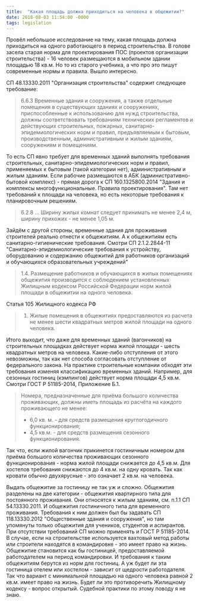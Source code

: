 ```yaml
---
title:  "Какая площадь должна приходиться на человека в общежитии?"
date: 2018-08-03 11:54:00 -0000
tags: legislation
---
```


Провёл небольшое исследование на тему, какая площадь должна приходиться на одного работающего в период строительства. В голове засела старая норма для проектирования ПОС (проектов организации строительства) - 16 человек размещаются в мобильном здании площадью 18 кв.м. Но то из старого учебника, а что про это пишут современные нормы и правила. Вышло интересно.

СП 48.13330.2011 "Организация строительства" содержит следующее требование:

> 6.6.3 Временные здания и сооружения, а также отдельные помещения в существующих зданиях и  сооружениях, приспособленные к использованию для нужд строительства, должны соответствовать  требованиям технических регламентов и действующих строительных, пожарных,  санитарно-эпидемиологических норм и правил, предъявляемым к бытовым, производственным,  административным и жилым зданиям, сооружениям и помещениям.

То есть СП явно требует для временных зданий выполнять требования строительных, санитарно-эпидемиологических норм и правил, применяемых к бытовым (такой категории нет), административным и жилым зданиям. Если рабочие размещаются в АБК (административно-бытовой комплекс) - прямая дорога к СП 160.1325800.2014 "Здания и комплексы многофункциональные. Правила проектирования". Там нет требований к площади на человека, но есть некоторые требования к планировочным решениям. 

> 6.2.8 ... Ширину жилых комнат следует принимать не менее 2,4 м, ширину прихожих - не менее 1,05 м.

Зайдём с другой стороны, временные здания для проживания строителей реально отнести к общежитиям. А к общежитиям есть санитарно-гигиенические требования. Смотри СП 2.1.2.2844-11 "Санитарно-эпидемиологические требования к устройству, оборудованию и содержанию общежитий для работников организаций и обучающихся образовательных учреждений"

> 1.4. Размещение работников и обучающихся в жилых помещениях общежития производится с соблюдением установленных Жилищным кодексом Российской Федерации норм жилой площади в общежитии на одного человека.

Статья 105 Жилищного кодекса РФ

> 1. Жилые помещения в общежитиях предоставляются из расчета не менее шести квадратных метров жилой площади на одного человека.

Итого выходит, что даже для временных зданий (вагончиков) на строительных площадках действует норма жилой площади - шесть квадратных метров на человека. Какие-либо отступления от этого невозможны, так как нет способа согласовать отступление от федерального закона. На практике строительные компании обходят эти требования изменяя классификацию временных зданий. Например, для сезонных гостиниц (кэмпингов) действует норма площади 4,5 кв.м. Смотри ГОСТ Р 51185-2014, Приложение Б.1.

> Номера, предназначенные для приёма большого количества проживающих, должны иметь площадь из расчёта на каждого проживающего не менее:
> - 6,0 кв. м. - для средств размещения круглогодичного функционирования;
> - 4,5 кв.м. - для средств размещения сезонного функционирования.

Так что, если жилой вагончик прикинется гостиничным номером для приёма большого количества проживающих сезонного функционирования - норма жилой площади снижается до 4,5 кв.м. Для хостелов требования снижаются до 4 кв.м. на одну кровать. Так как кровати обычно двухярусные - это означает 2 кв.м. на человека. 

Выдать общежитие за гостиницу не так уж и сложно. Общежития разделены на две категории - общежития квартирного типа для постоянного проживания. Они относятся к жилым зданиям, см. п.1.1 СП 54.13330.2011. И общежития гостиничного типа для временного проживания. Требования к ним должен был бы задавать СП 118.13330.2012 "Общественные здания и сооружения", но там упомянуты только общежития для учеников, студентов и аспирантов. При отсутствии требований СП можно применять и ГОСТ Р 51185-2014. В случае, если на строительстве используется вахтовый метод работы или строители находятся в командировке - это имеет право на жизнь. Общежитие становится как бы гостиницей, предоставляемой работодателем на период командировки. И требования к таким общежитиям берутся из норм для гостиниц. А уж будет ли эта гостиница отелем или хостелом - зависит от щедрости работодателя. Так что вариант с минимальной площадью на одного человека равной 2 кв.м. имеет право на жизнь. Будет ли это противоречить Жилищному кодексу - вопрос открытый. Судебной практики по этому поводу я не знаю.